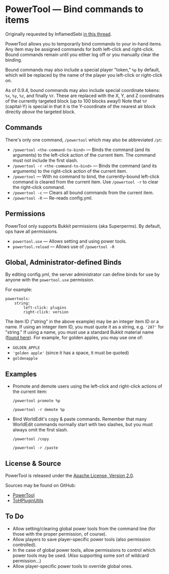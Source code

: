 # PowerTool &mdash; Bind commands to items #

Originally requested by InflamedSebi [in this thread](http://forums.bukkit.org/threads/powertool-single.39309/).

PowerTool allows you to temporarily bind commands to your in-hand items. Any
item may be assigned commands for both left-click and right-click. Bound
commands remain until you either log off or you manually clear the binding.

Bound commands may also include a special player "token," `%p` by default, which
will be replaced by the name of the player you left-click or right-click on.

As of 0.9.4, bound commands may also include special coordinate tokens: `%x`,
`%y`, `%z`, and finally `%Y`. These are replaced with the X, Y, and Z
coordinates of the currently targeted block (up to 100 blocks away!) Note that
`%Y` (capital-Y) is special in that it is the Y-coordinate of the nearest air
block directly *above* the targeted block.

## Commands ##

There's only one command, `/powertool` which may also be abbreviated `/pt`:

*   `/powertool <the-command-to-bind>` &mdash; Binds the command (and its
    arguments) to the left-click action of the current item. The command must
    not include the first slash.
*   `/powertool -r <the-command-to-bind>` &mdash; Binds the command (and its
    arguments) to the right-click action of the current item.
*   `/powertool` &mdash; With no command to bind, the currently-bound left-click
	command is cleared from the current item. Use `/powertool -r` to clear the
	right-click command.
*   `/powertool -c` &mdash; Clears all bound commands from the current item.
*   `/powertool -R` &mdash; Re-reads config.yml.

## Permissions ##

PowerTool only supports Bukkit permissions (aka Superperms). By default, ops
have all permissions.

*   `powertool.use` &mdash; Allows setting and using power tools.
*   `powertool.reload` &mdash; Allows use of `/powertool -R`

## Global, Administrator-defined Binds ##

By editing config.yml, the server administrator can define binds for use by
anyone with the `powertool.use` permission.

For example:

    powertools:
	    string:
		    left-click: plugins
			right-click: version

The item ID ("string" in the above example) may be an integer item ID or a
name. If using an integer item ID, you must quote it as a string, e.g. `'287'`
for "string." If using a name, you must use a standard Bukkit material name
([found here](https://github.com/Bukkit/Bukkit/blob/master/src/main/java/org/bukkit/Material.java)). For
example, for golden apples, you may use one of:

*   `GOLDEN_APPLE`
*   `'golden apple'` (since it has a space, it must be quoted)
*   `goldenapple`

## Examples ##

*   Promote and demote users using the left-click and right-click actions of the
    current item:

    `/powertool promote %p`

    `/powertool -r demote %p`

*   Bind WorldEdit's copy & paste commands. Remember that many WorldEdit
	commands normally start with two slashes, but you must always omit the first
	slash.

    `/powertool /copy`
	
	`/powertool -r /paste`

## License & Source ##

PowerTool is released under the
[Apache License, Version 2.0](http://www.apache.org/licenses/LICENSE-2.0).

Sources may be found on GitHub:

*   [PowerTool](https://github.com/ZerothAngel/PowerTool)
*   [ToHPluginUtils](https://github.com/ZerothAngel/ToHPluginUtils)

## To Do ##

*   Allow setting/clearing global power tools from the command line (for those
    with the proper permission, of course).
*   Allow players to save player-specific power tools (also permission
    controlled).
*   In the case of global power tools, allow permissions to control which power
    tools may be used. (Also supporting some sort of wildcard permission...)
*   Allow player-specific power tools to override global ones.
